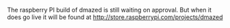 The raspberry PI build of dmazed is still waiting on approval. But when it does go live it will be found at http://store.raspberrypi.com/projects/dmazed
